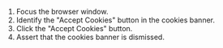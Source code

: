 1. Focus the browser window.
2. Identify the "Accept Cookies" button in the cookies banner.
3. Click the "Accept Cookies" button.
4. Assert that the cookies banner is dismissed.